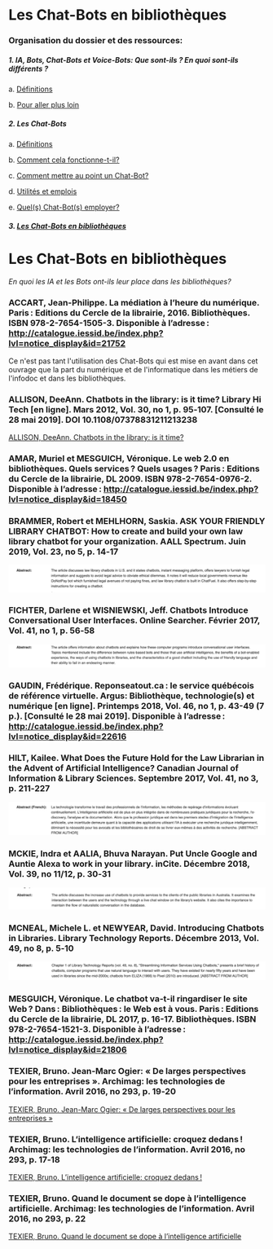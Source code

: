 # Les Chat-Bots en bibliothèques

### Organisation du dossier et des ressources:

##### 1. IA, Bots, Chat-Bots et Voice-Bots: <em>Que sont-ils ? En quoi sont-ils différents ?</em>

a. [Définitions](aa-ia_bots_chat-bots_voice-bots-def.md)

b. [Pour aller plus loin](ab-ia_bots_chat-bots_voice-bots-plus_loin.md)

##### 2. Les Chat-Bots

a.	[Définitions](ba-les_chat-bots-def.md)

b.	[Comment cela fonctionne-t-il?](bb-les_chat-bots-comment_ça_fonctionne.md)

c.  [Comment mettre au point un Chat-Bot?](bc-les_chat-bots-comment_creer_chat-bots.md)

d.	[Utilités et emplois](bd-les_chat-bots-uti_emplois.md)

e.  [Quel(s) Chat-Bot(s) employer?](be-les_chat-bots-quel_employer.md)

##### 3. [Les Chat-Bots en bibliothèques](c-chat-bots_en_biblio.md)

# Les Chat-Bots en bibliothèques

<em>En quoi les IA et les Bots ont-ils leur place dans les bibliothèques?</em>

### ACCART, Jean-Philippe. La médiation à l’heure du numérique. Paris : Editions du Cercle de la librairie, 2016. Bibliothèques. ISBN 978-2-7654-1505-3. Disponible à l’adresse : http://catalogue.iessid.be/index.php?lvl=notice_display&id=21752

Ce n'est pas tant l'utilisation des Chat-Bots qui est mise en avant dans cet ouvrage que la part du numérique et de l'informatique dans les métiers de l'infodoc et dans les bibliothèques.

### ALLISON, DeeAnn. Chatbots in the library: is it time? Library Hi Tech [en ligne]. Mars 2012, Vol. 30, no 1, p. 95‑107. [Consulté le 28 mai 2019]. DOI 10.1108/07378831211213238

[ALLISON, DeeAnn. Chatbots in the library: is it time?](image_folder/c-chat-bots_en_biblio/chatbots_in_library_is_it_time.pdf)

### AMAR, Muriel et MESGUICH, Véronique. Le web 2.0 en bibliothèques. Quels services ? Quels usages ? Paris : Editions du Cercle de la librairie, DL 2009. ISBN 978-2-7654-0976-2. Disponible à l’adresse : http://catalogue.iessid.be/index.php?lvl=notice_display&id=18450


### BRAMMER, Robert et MEHLHORN, Saskia. ASK YOUR FRIENDLY LIBRARY CHATBOT: How to create and build your own law library chatbot for your organization. AALL Spectrum. Juin 2019, Vol. 23, no 5, p. 14‑17

![BRAMMER, Robert et MEHLHORN, Saskia. ASK YOUR FRIENDLY LIBRARY CHATBOT](image_folder/c-chat-bots_en_biblio/ask_your_friendly_library_chatbot.png)

### FICHTER, Darlene et WISNIEWSKI, Jeff. Chatbots Introduce Conversational User Interfaces. Online Searcher. Février 2017, Vol. 41, no 1, p. 56‑58

![FICHTER, Darlene et WISNIEWSKI, Jeff. Chatbots Introduce Conversational User Interfaces](image_folder/c-chat-bots_en_biblio/chatbots_introduce_conversationnal_user_interface.png)

### GAUDIN, Frédérique. Reponseatout.ca : le service québécois de référence virtuelle. Argus: Bibliothèque, technologie(s) et numérique [en ligne]. Printemps 2018, Vol. 46, no 1, p. 43-49 (7 p.). [Consulté le 28 mai 2019]. Disponible à l’adresse : http://catalogue.iessid.be/index.php?lvl=notice_display&id=22616


### HILT, Kailee. What Does the Future Hold for the Law Librarian in the Advent of Artificial Intelligence? Canadian Journal of Information & Library Sciences. Septembre 2017, Vol. 41, no 3, p. 211‑227

![HILT, Kailee. What Does the Future Hold for the Law Librarian in the Advent of Artificial Intelligence?](image_folder/c-chat-bots_en_biblio/what_foes_the_future_hold....png)

### MCKIE, Indra et AALIA, Bhuva Narayan. Put Uncle Google and Auntie Alexa to work in your library. inCite. Décembre 2018, Vol. 39, no 11/12, p. 30‑31

![MCKIE, Indra et AALIA, Bhuva Narayan. Put Uncle Google and Auntie Alexa to work in your library](image_folder/c-chat-bots_en_biblio/put_google_and_alexia_to_work.png)

### MCNEAL, Michele L. et NEWYEAR, David. Introducing Chatbots in Libraries. Library Technology Reports. Décembre 2013, Vol. 49, no 8, p. 5‑10

![MCNEAL, Michele L. et NEWYEAR, David. Introducing Chatbots in Libraries](image_folder/c-chat-bots_en_biblio/introducing_chatbots_in_libraries.png)

### MESGUICH, Véronique. Le chatbot va-t-il ringardiser le site Web ? Dans : Bibliothèques : le Web est à vous. Paris : Editions du Cercle de la librairie, DL 2017, p. 16-17. Bibliothèques. ISBN 978-2-7654-1521-3. Disponible à l’adresse : http://catalogue.iessid.be/index.php?lvl=notice_display&id=21806


### TEXIER, Bruno. Jean-Marc Ogier: « De larges perspectives pour les entreprises ». Archimag: les technologies de l’information. Avril 2016, no 293, p. 19‑20

[TEXIER, Bruno. Jean-Marc Ogier: « De larges perspectives pour les entreprises »](image_folder/c-chat-bots_en_biblio/dossier-intelligence_artificielle-archimag_293-avril_2016.pdf)

### TEXIER, Bruno. L’intelligence artificielle: croquez dedans ! Archimag: les technologies de l’information. Avril 2016, no 293, p. 17‑18

[TEXIER, Bruno. L’intelligence artificielle: croquez dedans !](image_folder/c-chat-bots_en_biblio/dossier-intelligence_artificielle-archimag_293-avril_2016.pdf)

### TEXIER, Bruno. Quand le document se dope à l’intelligence artificielle. Archimag: les technologies de l’information. Avril 2016, no 293, p. 22

[TEXIER, Bruno. Quand le document se dope à l’intelligence artificielle](image_folder/c-chat-bots_en_biblio/dossier-intelligence_artificielle-archimag_293-avril_2016.pdf)
